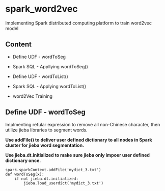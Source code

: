 # spark_word2vec
Implementing Spark distributed computing platform to train word2vec model


## Content
* Define UDF - wordToSeg

* Spark SQL - Appllying wordToSeg()

* Define UDF - wordToList()

* Spark SQL - Applying wordToList()

* word2Vec Training


## Define UDF - wordToSeg
Implmenting refular expression to remove all non-Chinese character, then utilize jieba libraries to segment words.

**Use addFile() to deliver user defined dictionary to all nodes in Spark cluster for jieba word segmentation.**

**Use jieba.dt.initialized to make sure jieba only impoer user defined dictionary once.**


```
spark.sparkContext.addFile('mydict_3.txt')
def wordToSeg(x):
    if not jieba.dt.initialized:
        jieba.load_userdict('mydict_3.txt')
```
